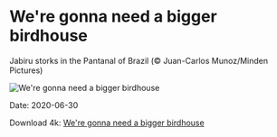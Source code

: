 # We're gonna need a bigger birdhouse

Jabiru storks in the Pantanal of Brazil (© Juan-Carlos Munoz/Minden Pictures)

![We're gonna need a bigger birdhouse](https://bing.com/th?id=OHR.JabiruStork_EN-US3292555889_UHD.jpg&rf=LaDigue_UHD.jpg&pid=hp&w=1024&h=576)

Date: 2020-06-30

Download 4k: [We're gonna need a bigger birdhouse](https://bing.com/th?id=OHR.JabiruStork_EN-US3292555889_UHD.jpg&rf=LaDigue_UHD.jpg&pid=hp&w=3840&h=2160)

